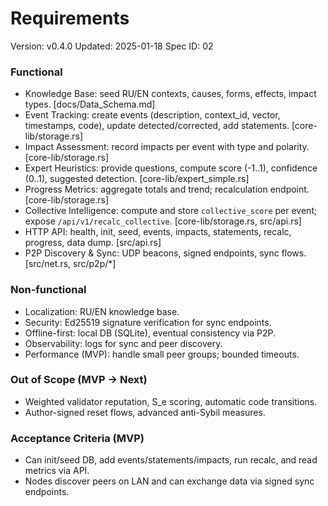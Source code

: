 # Requirements
Version: v0.4.0
Updated: 2025-01-18
Spec ID: 02

### Functional
- Knowledge Base: seed RU/EN contexts, causes, forms, effects, impact types. [docs/Data_Schema.md]
- Event Tracking: create events (description, context_id, vector, timestamps, code), update detected/corrected, add statements. [core-lib/storage.rs]
- Impact Assessment: record impacts per event with type and polarity. [core-lib/storage.rs]
- Expert Heuristics: provide questions, compute score (-1..1), confidence (0..1), suggested detection. [core-lib/expert_simple.rs]
- Progress Metrics: aggregate totals and trend; recalculation endpoint. [core-lib/storage.rs]
- Collective Intelligence: compute and store `collective_score` per event; expose `/api/v1/recalc_collective`. [core-lib/storage.rs, src/api.rs]
- HTTP API: health, init, seed, events, impacts, statements, recalc, progress, data dump. [src/api.rs]
- P2P Discovery & Sync: UDP beacons, signed endpoints, sync flows. [src/net.rs, src/p2p/*]

### Non-functional
- Localization: RU/EN knowledge base.
- Security: Ed25519 signature verification for sync endpoints.
- Offline-first: local DB (SQLite), eventual consistency via P2P.
- Observability: logs for sync and peer discovery.
- Performance (MVP): handle small peer groups; bounded timeouts.

### Out of Scope (MVP → Next)
- Weighted validator reputation, S_e scoring, automatic code transitions.
- Author-signed reset flows, advanced anti-Sybil measures.

### Acceptance Criteria (MVP)
- Can init/seed DB, add events/statements/impacts, run recalc, and read metrics via API.
- Nodes discover peers on LAN and can exchange data via signed sync endpoints.
